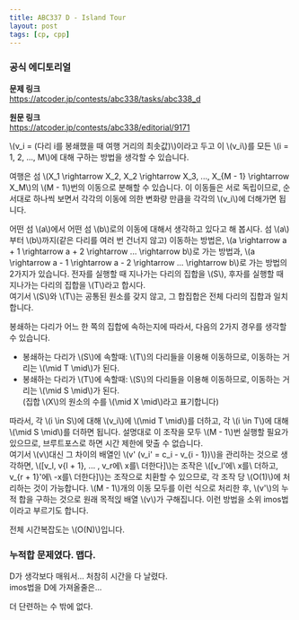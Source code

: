 ```yaml
---
title: ABC337 D - Island Tour
layout: post
tags: [cp, cpp]
---
```

### 공식 에디토리얼

**문제 링크**  
<https://atcoder.jp/contests/abc338/tasks/abc338_d>

**원문 링크**  
<https://atcoder.jp/contests/abc338/editorial/9171>

\\(v_i = (다리 i를 봉쇄했을 때 여행 거리의 최솟값)\\)이라고 두고 이 \\(v_i\\)를 모든 \\(i = 1, 2, ..., M\\)에 대해 구하는 방법을 생각할 수 있습니다.

여행은 섬 \\(X_1 \rightarrow X_2, X_2 \rightarrow X_3, ..., X_{M - 1} \rightarrow X_M\\)의 \\(M - 1\\)번의 이동으로 분해할 수 있습니다. 이 이동들은 서로 독립이므로, 순서대로 하나씩 보면서 각각의 이동에 의한 변화량 만큼을 각각의 \\(v_i\\)에 더해가면 됩니다.

어떤 섬 \\(a\\)에서 어떤 섬 \\(b\\)로의 이동에 대해서 생각하고 있다고 해 봅시다. 섬 \\(a\\)부터 \\(b\\)까지(같은 다리를 여러 번 건너지 않고) 이동하는 방법은, \\(a \rightarrow a + 1 \rightarrow a + 2 \rightarrow ... \rightarrow b\\)로 가는 방법과, \\(a \rightarrow a - 1 \rightarrow a - 2 \rightarrow ... \rightarrow b\\)로 가는 방법의 2가지가 있습니다. 전자를 실행할 때 지나가는 다리의 집합을 \\(S\\), 후자를 실행할 때 지나가는 다리의 집합을 \\(T\\)라고 합시다.  
여기서 \\(S\\)와 \\(T\\)는 공통된 원소를 갖지 않고, 그 합집합은 전체 다리의 집합과 일치합니다.

봉쇄하는 다리가 어느 한 쪽의 집합에 속하는지에 따라서, 다음의 2가지 경우를 생각할 수 있습니다.

- 봉쇄하는 다리가 \\(S\\)에 속할때: \\(T\\)의 다리들을 이용해 이동하므로, 이동하는 거리는 \\(\mid T \mid\\)가 된다.
- 봉쇄하는 다리가 \\(T\\)에 속할때: \\(S\\)의 다리들을 이용해 이동하므로, 이동하는 거리는 \\(\mid S \mid\\)가 된다.  
(집합 \\(X\\)의 원소의 수를 \\(\mid X \mid\\)라고 표기합니다)

따라서, 각 \\(i \in S\\)에 대해 \\(v_i\\)에 \\(\mid T \mid\\)를 더하고, 각 \\(i \in T\\)에 대해 \\(\mid S \mid\\)를 더하면 됩니다. 설명대로 이 조작을 모두 \\(M - 1\\)번 실행할 필요가 있으므로, 브루트포스로 하면 시간 제한에 맞출 수 없습니다.  
여기서 \\(v\\)대신 그 차이의 배열인 \\(v' (v_i' = c_i - v_{i - 1})\\)을 관리하는 것으로 생각하면, \\([v_l, v{l + 1}, ... , v_r에\ x를\ 더한다]\\)는 조작은 \\([v_l'에\ x를\ 더하고, v_{r + 1}'에\ -x를\ 더한다]\\)는 조작으로 치환할 수 있으므로, 각 조작 당 \\(O(1)\\)에 처리하는 것이 가능합니다. \\(M - 1\\)개의 이동 모두를 이런 식으로 처리한 후, \\(v'\\)의 누적 합을 구하는 것으로 원래 목적읹 배열 \\(v\\)가 구해집니다. 이런 방법을 소위 imos법이라고 부르기도 합니다.

전체 시간복잡도는 \\(O(N)\\)입니다.

### 누적합 문제였다. 맵다.

D가 생각보다 매워서... 처참히 시간을 다 날렸다.  
imos법을 D에 가져올줄은...

더 단련하는 수 밖에 없다.